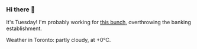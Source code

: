 ### Hi there :wave:

It's Tuesday! I'm probably working for [this bunch](https://github.com/kohofinancial), overthrowing the banking establishment.

Weather in Toronto: partly cloudy, at +0°C.

